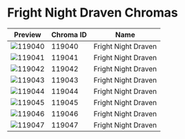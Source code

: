 # Fright Night Draven Chromas

| Preview | Chroma ID | Name |
|---------|-----------|------|
| ![119040](https://raw.communitydragon.org/latest/plugins/rcp-be-lol-game-data/global/default/v1/champion-chroma-images/119/119040.png) | 119040 | Fright Night Draven |
| ![119041](https://raw.communitydragon.org/latest/plugins/rcp-be-lol-game-data/global/default/v1/champion-chroma-images/119/119041.png) | 119041 | Fright Night Draven |
| ![119042](https://raw.communitydragon.org/latest/plugins/rcp-be-lol-game-data/global/default/v1/champion-chroma-images/119/119042.png) | 119042 | Fright Night Draven |
| ![119043](https://raw.communitydragon.org/latest/plugins/rcp-be-lol-game-data/global/default/v1/champion-chroma-images/119/119043.png) | 119043 | Fright Night Draven |
| ![119044](https://raw.communitydragon.org/latest/plugins/rcp-be-lol-game-data/global/default/v1/champion-chroma-images/119/119044.png) | 119044 | Fright Night Draven |
| ![119045](https://raw.communitydragon.org/latest/plugins/rcp-be-lol-game-data/global/default/v1/champion-chroma-images/119/119045.png) | 119045 | Fright Night Draven |
| ![119046](https://raw.communitydragon.org/latest/plugins/rcp-be-lol-game-data/global/default/v1/champion-chroma-images/119/119046.png) | 119046 | Fright Night Draven |
| ![119047](https://raw.communitydragon.org/latest/plugins/rcp-be-lol-game-data/global/default/v1/champion-chroma-images/119/119047.png) | 119047 | Fright Night Draven |